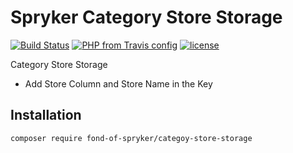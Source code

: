 # Spryker Category Store Storage
[![Build Status](https://travis-ci.org/fond-of/spryker-category-store-storage.svg?branch=master)](https://travis-ci.org/fond-of/spryker-category-store-storage)
[![PHP from Travis config](https://img.shields.io/travis/php-v/symfony/symfony.svg)](https://php.net/)
[![license](https://img.shields.io/github/license/mashape/apistatus.svg)](https://packagist.org/packages/fond-of-spryker/category-store-storage)

Category Store Storage
* Add Store Column and Store Name in the Key

## Installation

```
composer require fond-of-spryker/categoy-store-storage
```
